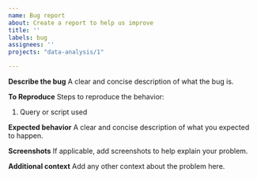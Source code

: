 ```yaml
---
name: Bug report
about: Create a report to help us improve
title: ''
labels: bug
assignees: ''
projects: "data-analysis/1"

---
```


**Describe the bug**
A clear and concise description of what the bug is.

**To Reproduce**
Steps to reproduce the behavior:
1. Query or script used

**Expected behavior**
A clear and concise description of what you expected to happen.

**Screenshots**
If applicable, add screenshots to help explain your problem.


**Additional context**
Add any other context about the problem here.
